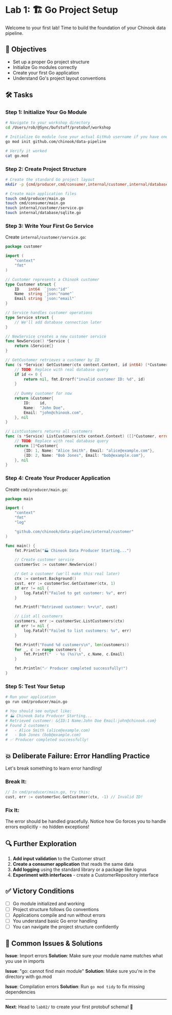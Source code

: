 # Lab 1: 🏗️ Go Project Setup

Welcome to your first lab! Time to build the foundation of your Chinook data pipeline. 

## 🎯 Objectives
- Set up a proper Go project structure
- Initialize Go modules correctly
- Create your first Go application
- Understand Go's project layout conventions

## 🛠️ Tasks

### Step 1: Initialize Your Go Module
```bash
# Navigate to your workshop directory
cd /Users/rob/@Sync/bufstuff/protobuf/workshop

# Initialize Go module (use your actual GitHub username if you have one)
go mod init github.com/chinook/data-pipeline

# Verify it worked
cat go.mod
```

### Step 2: Create Project Structure
```bash
# Create the standard Go project layout
mkdir -p {cmd/producer,cmd/consumer,internal/customer,internal/database,pkg/proto,api/customer/v1}

# Create main application files
touch cmd/producer/main.go
touch cmd/consumer/main.go
touch internal/customer/service.go
touch internal/database/sqlite.go
```

### Step 3: Write Your First Go Service
Create `internal/customer/service.go`:

```go
package customer

import (
	"context"
	"fmt"
)

// Customer represents a Chinook customer
type Customer struct {
	ID    int64  `json:"id"`
	Name  string `json:"name"`
	Email string `json:"email"`
}

// Service handles customer operations
type Service struct {
	// We'll add database connection later
}

// NewService creates a new customer service
func NewService() *Service {
	return &Service{}
}

// GetCustomer retrieves a customer by ID
func (s *Service) GetCustomer(ctx context.Context, id int64) (*Customer, error) {
	// TODO: Replace with real database query
	if id <= 0 {
		return nil, fmt.Errorf("invalid customer ID: %d", id)
	}
	
	// Dummy customer for now
	return &Customer{
		ID:    id,
		Name:  "John Doe",
		Email: "john@chinook.com",
	}, nil
}

// ListCustomers returns all customers
func (s *Service) ListCustomers(ctx context.Context) ([]*Customer, error) {
	// TODO: Replace with real database query
	return []*Customer{
		{ID: 1, Name: "Alice Smith", Email: "alice@example.com"},
		{ID: 2, Name: "Bob Jones", Email: "bob@example.com"},
	}, nil
}
```

### Step 4: Create Your Producer Application
Create `cmd/producer/main.go`:

```go
package main

import (
	"context"
	"fmt"
	"log"

	"github.com/chinook/data-pipeline/internal/customer"
)

func main() {
	fmt.Println("🏭 Chinook Data Producer Starting...")

	// Create customer service
	customerSvc := customer.NewService()

	// Get a customer (we'll make this real later)
	ctx := context.Background()
	cust, err := customerSvc.GetCustomer(ctx, 1)
	if err != nil {
		log.Fatalf("Failed to get customer: %v", err)
	}

	fmt.Printf("Retrieved customer: %+v\n", cust)

	// List all customers
	customers, err := customerSvc.ListCustomers(ctx)
	if err != nil {
		log.Fatalf("Failed to list customers: %v", err)
	}

	fmt.Printf("Found %d customers\n", len(customers))
	for _, c := range customers {
		fmt.Printf("  - %s (%s)\n", c.Name, c.Email)
	}

	fmt.Println("✅ Producer completed successfully!")
}
```

### Step 5: Test Your Setup
```bash
# Run your application
go run cmd/producer/main.go

# You should see output like:
# 🏭 Chinook Data Producer Starting...
# Retrieved customer: &{ID:1 Name:John Doe Email:john@chinook.com}
# Found 2 customers
#   - Alice Smith (alice@example.com)
#   - Bob Jones (bob@example.com)
# ✅ Producer completed successfully!
```

## 💥 Deliberate Failure: Error Handling Practice

Let's break something to learn error handling!

### Break It:
```go
// In cmd/producer/main.go, try this:
cust, err := customerSvc.GetCustomer(ctx, -1) // Invalid ID!
```

### Fix It:
The error should be handled gracefully. Notice how Go forces you to handle errors explicitly - no hidden exceptions!

## 🔍 Further Exploration

1. **Add input validation** to the Customer struct
2. **Create a consumer application** that reads the same data
3. **Add logging** using the standard library or a package like logrus
4. **Experiment with interfaces** - create a CustomerRepository interface

## ✅ Victory Conditions

- [ ] Go module initialized and working
- [ ] Project structure follows Go conventions
- [ ] Applications compile and run without errors
- [ ] You understand basic Go error handling
- [ ] You can navigate the project structure confidently

## 🚨 Common Issues & Solutions

**Issue**: Import errors
**Solution**: Make sure your module name matches what you use in imports

**Issue**: "go: cannot find main module"
**Solution**: Make sure you're in the directory with go.mod

**Issue**: Compilation errors
**Solution**: Run `go mod tidy` to fix missing dependencies

---

**Next**: Head to `lab02/` to create your first protobuf schema! 🎯